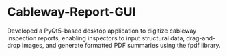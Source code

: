 # Cableway-Report-GUI
Developed a PyQt5-based desktop application to digitize cableway inspection reports, enabling inspectors to input structural data, drag-and-drop images, and generate formatted PDF summaries using the fpdf library. 
